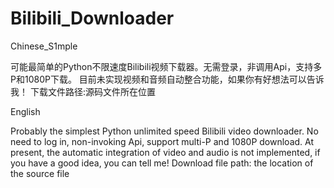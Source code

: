 # Bilibili_Downloader
Chinese_S1mple

可能最简单的Python不限速度Bilibili视频下载器。无需登录，非调用Api，支持多P和1080P下载。
目前未实现视频和音频自动整合功能，如果你有好想法可以告诉我！
下载文件路径:源码文件所在位置

English

Probably the simplest Python unlimited speed Bilibili video downloader. No need to log in, non-invoking Api, support multi-P and 1080P download.
At present, the automatic integration of video and audio is not implemented, if you have a good idea, you can tell me!
Download file path: the location of the source file
